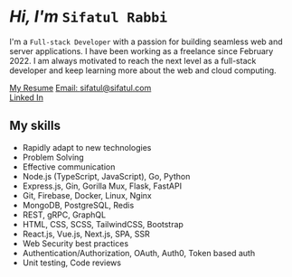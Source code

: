 <!--
<img src="./images/banner_name_3241.jpg" alt="Sifatul Islam Rabbi" />
<br/>
<br/>
-->

# _Hi, I'm_ `Sifatul Rabbi`

I'm a `Full-stack Developer` with a passion for building seamless web and server applications. I have been working as a freelance since February 2022. I am always motivated to reach the next level as a full-stack developer and keep learning more about the web and cloud computing.

[My Resume]([https://drive.google.com/file/d/1R4EiyzqXpy3rQ4T7tB1ZoFZiigu8bN-V/view?usp=sharing](https://drive.google.com/file/d/1SKtkM5hFAv7xTwJJEEFpKR19aqriO4Es/view?usp=sharing))  
[Email: sifatul@sifatul.com](mailto:sifatul@sifatul.com)  
[Linked In](https://www.linkedin.com/in/sifatulrabbi)

## My skills

- Rapidly adapt to new technologies
- Problem Solving
- Effective communication
- Node.js (TypeScript, JavaScript), Go, Python
- Express.js, Gin, Gorilla Mux, Flask, FastAPI
- Git, Firebase, Docker, Linux, Nginx
- MongoDB, PostgreSQL, Redis
- REST, gRPC, GraphQL
- HTML, CSS, SCSS, TailwindCSS, Bootstrap
- React.js, Vue.js, Next.js, SPA, SSR
- Web Security best practices
- Authentication/Authorization, OAuth, Auth0, Token based auth
- Unit testing, Code reviews


<!--
![roadmap.sh](https://api.roadmap.sh/v1-badge/wide/64d62335aa497d7fa5261b7e?variant=dark&roadmaps=backend%2Cnodejs%2Cgolang%2Cfull-stack)
<br/>
![GitHub language](https://github-readme-stats.vercel.app/api/top-langs/?username=sifatulrabbi&layout=compact&theme=tokyonight)
![Full stack E-Commerce shop](https://github-readme-stats.anuraghazra1.vercel.app/api/pin/?username=sifatulrabbi&repo=fullstack-ecommerce-shop&theme=tokyonight)
![My portfolio](https://github-readme-stats.anuraghazra1.vercel.app/api/pin/?username=sifatulrabbi&repo=sifatulrabbi.github.io&theme=tokyonight)
![Git hub status](https://github-readme-stats.anuraghazra1.vercel.app/api?username=sifatulrabbi&show_icons=true&include_all_commits=true&theme=tokyonight)
![GitHub streak stats](https://github-readme-streak-stats.herokuapp.com/?user=sifatulrabbi&theme=tokyonight)
-->
